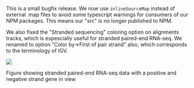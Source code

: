 This is a small bugfix release. We now use `inlineSourceMap` instead of external
.map files to avoid some typescript warnings for consumers of our NPM packages.
This means our "src" is no longer published to NPM.

We also fixed the "Stranded sequencing" coloring option on alignments tracks,
which is espescially useful for stranded paired-end RNA-seq. We renamed to
option "Color by->First of pair strand" also, which corresponds to the
terminology of IGV.

![](https://user-images.githubusercontent.com/6511937/253022637-0f71e54a-47c5-4318-a497-7a4ba465071a.png)

Figure showing stranded paired-end RNA-seq data with a positive and negative
strand gene in view
